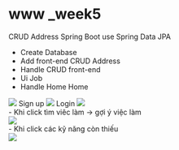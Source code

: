 # www _week5
CRUD Address Spring Boot use Spring Data JPA
- Create Database
- Add front-end CRUD Address
- Handle CRUD front-end
- Ui Job
- Handle Home
Home
<img src="https://github.com/BuiXuanManh/www/assets/91316469/736a295d-1e5f-4bab-9d61-fd353fead46f" />
Sign up
<img src="https://github.com/BuiXuanManh/www/assets/91316469/a8499480-30d1-4fbd-abd2-9745b7eb20ce" />
Login
<img src="https://github.com/BuiXuanManh/www/assets/91316469/9dbcac3c-bde0-413d-9053-c12980e2aa32" />
<br/>
- Khi click tìm viêc làm -> gợi ý việc làm
<br/>
<img src="https://github.com/BuiXuanManh/www/assets/91316469/5347c8eb-eb73-434f-91ab-d8c55e86c48c" />
<br/>
- Khi click các kỹ năng còn thiếu
<br/>
<img src="https://github.com/BuiXuanManh/www/assets/91316469/a671049f-4603-4b5a-8659-dfbe0b355774" />
<br/>

